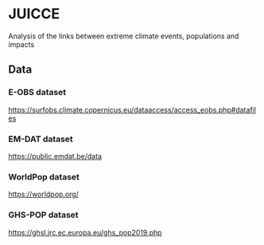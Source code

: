 # JUICCE
Analysis of the links between extreme climate events, populations and impacts

## Data

### E-OBS dataset
https://surfobs.climate.copernicus.eu/dataaccess/access_eobs.php#datafiles

### EM-DAT dataset
https://public.emdat.be/data

### WorldPop dataset
https://worldpop.org/

### GHS-POP dataset
https://ghsl.jrc.ec.europa.eu/ghs_pop2019.php
